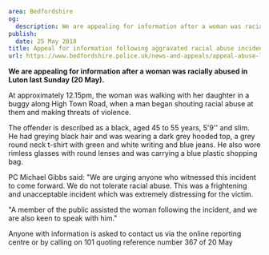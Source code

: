 ```yaml
area: Bedfordshire
og:
  description: We are appealing for information after a woman was racially abused in Luton last Sunday (20 May).
publish:
  date: 25 May 2018
title: Appeal for information following aggravated racial abuse incident
url: https://www.bedfordshire.police.uk/news-and-appeals/appeal-abuse-luton-may2018
```

**We are appealing for information after a woman was racially abused in Luton last Sunday (20 May).**

At approximately 12.15pm, the woman was walking with her daughter in a buggy along High Town Road, when a man began shouting racial abuse at them and making threats of violence.

The offender is described as a black, aged 45 to 55 years, 5'9'' and slim. He had greying black hair and was wearing a dark grey hooded top, a grey round neck t-shirt with green and white writing and blue jeans. He also wore rimless glasses with round lenses and was carrying a blue plastic shopping bag.

PC Michael Gibbs said: "We are urging anyone who witnessed this incident to come forward. We do not tolerate racial abuse. This was a frightening and unacceptable incident which was extremely distressing for the victim.

"A member of the public assisted the woman following the incident, and we are also keen to speak with him."

Anyone with information is asked to contact us via the online reporting centre or by calling on 101 quoting reference number 367 of 20 May
